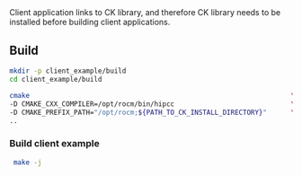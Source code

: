 ##
Client application links to CK library, and therefore CK library needs to be installed before building client applications.


## Build
```bash
mkdir -p client_example/build
cd client_example/build
```

```bash
cmake                                                                 \
-D CMAKE_CXX_COMPILER=/opt/rocm/bin/hipcc                             \
-D CMAKE_PREFIX_PATH="/opt/rocm;${PATH_TO_CK_INSTALL_DIRECTORY}"      \
..
```

### Build client example
```bash
 make -j 
```
